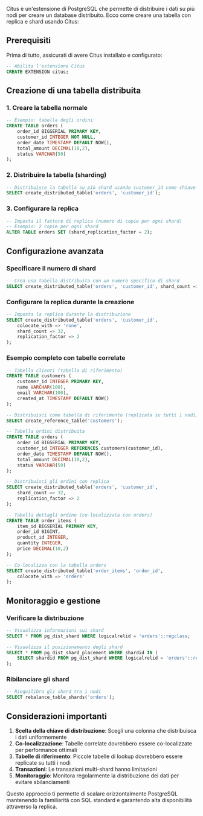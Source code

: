 Citus è un'estensione di PostgreSQL che permette di distribuire i dati su più nodi per creare un database distribuito. Ecco come creare una tabella con replica e shard usando Citus:

## Prerequisiti

Prima di tutto, assicurati di avere Citus installato e configurato:

```sql
-- Abilita l'estensione Citus
CREATE EXTENSION citus;
```

## Creazione di una tabella distribuita

### 1. Creare la tabella normale

```sql
-- Esempio: tabella degli ordini
CREATE TABLE orders (
    order_id BIGSERIAL PRIMARY KEY,
    customer_id INTEGER NOT NULL,
    order_date TIMESTAMP DEFAULT NOW(),
    total_amount DECIMAL(10,2),
    status VARCHAR(50)
);
```

### 2. Distribuire la tabella (sharding)

```sql
-- Distribuisce la tabella su più shard usando customer_id come chiave di distribuzione
SELECT create_distributed_table('orders', 'customer_id');
```

### 3. Configurare la replica

```sql
-- Imposta il fattore di replica (numero di copie per ogni shard)
-- Esempio: 2 copie per ogni shard
ALTER TABLE orders SET (shard_replication_factor = 2);
```

## Configurazione avanzata

### Specificare il numero di shard

```sql
-- Crea una tabella distribuita con un numero specifico di shard
SELECT create_distributed_table('orders', 'customer_id', shard_count => 32);
```

### Configurare la replica durante la creazione

```sql
-- Imposta la replica durante la distribuzione
SELECT create_distributed_table('orders', 'customer_id', 
    colocate_with => 'none', 
    shard_count => 32,
    replication_factor => 2
);
```

### Esempio completo con tabelle correlate

```sql
-- Tabella clienti (tabella di riferimento)
CREATE TABLE customers (
    customer_id INTEGER PRIMARY KEY,
    name VARCHAR(100),
    email VARCHAR(100),
    created_at TIMESTAMP DEFAULT NOW()
);

-- Distribuisci come tabella di riferimento (replicata su tutti i nodi)
SELECT create_reference_table('customers');

-- Tabella ordini distribuita
CREATE TABLE orders (
    order_id BIGSERIAL PRIMARY KEY,
    customer_id INTEGER REFERENCES customers(customer_id),
    order_date TIMESTAMP DEFAULT NOW(),
    total_amount DECIMAL(10,2),
    status VARCHAR(50)
);

-- Distribuisci gli ordini con replica
SELECT create_distributed_table('orders', 'customer_id', 
    shard_count => 32, 
    replication_factor => 2
);

-- Tabella dettagli ordine (co-localizzata con orders)
CREATE TABLE order_items (
    item_id BIGSERIAL PRIMARY KEY,
    order_id BIGINT,
    product_id INTEGER,
    quantity INTEGER,
    price DECIMAL(10,2)
);

-- Co-localizza con la tabella orders
SELECT create_distributed_table('order_items', 'order_id', 
    colocate_with => 'orders'
);
```

## Monitoraggio e gestione

### Verificare la distribuzione

```sql
-- Visualizza informazioni sui shard
SELECT * FROM pg_dist_shard WHERE logicalrelid = 'orders'::regclass;

-- Visualizza il posizionamento degli shard
SELECT * FROM pg_dist_shard_placement WHERE shardid IN (
    SELECT shardid FROM pg_dist_shard WHERE logicalrelid = 'orders'::regclass
);
```

### Ribilanciare gli shard

```sql
-- Riequilibra gli shard tra i nodi
SELECT rebalance_table_shards('orders');
```

## Considerazioni importanti

1. **Scelta della chiave di distribuzione**: Scegli una colonna che distribuisca i dati uniformemente
2. **Co-localizzazione**: Tabelle correlate dovrebbero essere co-localizzate per performance ottimali
3. **Tabelle di riferimento**: Piccole tabelle di lookup dovrebbero essere replicate su tutti i nodi
4. **Transazioni**: Le transazioni multi-shard hanno limitazioni
5. **Monitoraggio**: Monitora regolarmente la distribuzione dei dati per evitare sbilanciamenti

Questo approccio ti permette di scalare orizzontalmente PostgreSQL mantenendo la familiarità con SQL standard e garantendo alta disponibilità attraverso la replica.